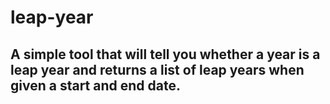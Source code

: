 # leap-year

## A simple tool that will tell you whether a year is a leap year and returns a list of leap years when given a start and end date.

